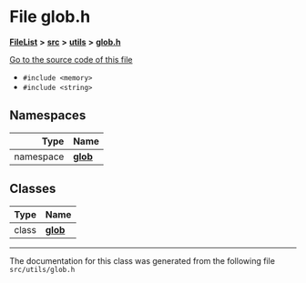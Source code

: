 

# File glob.h



[**FileList**](files.md) **>** [**src**](dir_68267d1309a1af8e8297ef4c3efbcdba.md) **>** [**utils**](dir_313caf1132e152dd9b58bea13a4052ca.md) **>** [**glob.h**](glob_8h.md)

[Go to the source code of this file](glob_8h_source.md)



* `#include <memory>`
* `#include <string>`













## Namespaces

| Type | Name |
| ---: | :--- |
| namespace | [**glob**](namespaceglob.md) <br> |


## Classes

| Type | Name |
| ---: | :--- |
| class | [**glob**](classglob_1_1glob.md) <br> |



















































------------------------------
The documentation for this class was generated from the following file `src/utils/glob.h`

